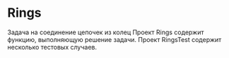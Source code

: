 # Rings
Задача на соединение цепочек из колец
Проект Rings содержит функцию, выполняющую решение задачи. Проект RingsTest содержит несколько тестовых случаев.
